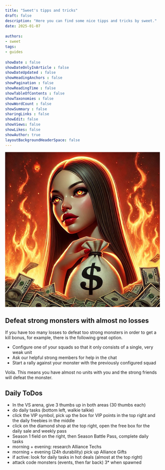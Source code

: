 ```yaml
---
title: "Sweet's tipps and tricks"
draft: false
description: "Here you can find some nice tipps and tricks by sweet."
date: 2025-01-07

authors:
- sweet
tags:
- guides

showDate : false
showDateOnlyInArticle : false
showDateUpdated : false
showHeadingAnchors : false
showPagination : false
showReadingTime : false
showTableOfContents : false
showTaxonomies : false
showWordCount : false
showSummary : false
sharingLinks : false
showEdit: false
showViews: false
showLikes: false
showAuthor: true
layoutBackgroundHeaderSpace: false
---
```


![sweet](sweetWW.png)

## Defeat strong monsters with almost no losses

If you have too many losses to defeat too strong monsters in order to get a kill bonus, for example, there is the following great option.

- Configure one of your squads so that it only consists of a single, very weak unit
- Ask our helpful strong members for help in the chat
- Start a rally against your monster with the previously configured squad

Voila. This means you have almost no units with you and the strong friends will defeat the monster.

## Daily ToDos

- In the VS arena, give 3 thumbs up in both areas (30 thumbs each)
- do daily tasks (bottom left, walkie talkie)
- click the VIP symbol, pick up the box for VIP points in the top right and the daily freebies in the middle
- click on the diamond shop at the top right, open the free box for the daily sale and weekly pass
- Season 1 field on the right, then Season Battle Pass, complete daily tasks
- morning + evening: research Alliance Techs
- morning + evening (24h durability) pick up Alliance Gifts
- if active: look for daily tasks in hot deals (almost at the top right)
- attack code monsters (events, then far back) 3* when spawned

